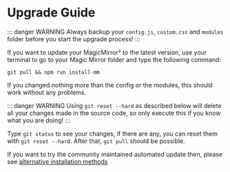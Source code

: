 # Upgrade Guide

::: danger WARNING Always backup your `config.js`, `custom.css` and `modules`
folder before you start the upgrade process!
:::

If you want to update your MagicMirror² to the latest version, use your terminal
to go to your Magic Mirror folder and type the following command:

```shell
git pull && npm run install-mm
```

If you changed nothing more than the config or the modules, this should work
without any problems.

::: danger WARNING Using `git reset --hard` as described below will delete all
your changes made in the source code, so only execute this if you know what you
are doing!
:::

Type `git status` to see your changes, if there are any, you can reset them with
`git reset --hard`. After that, `git pull` should be possible.

If you want to try the community maintained automated update then, please see
[alternative installation methods](installation.md#alternative-installation-methods)
